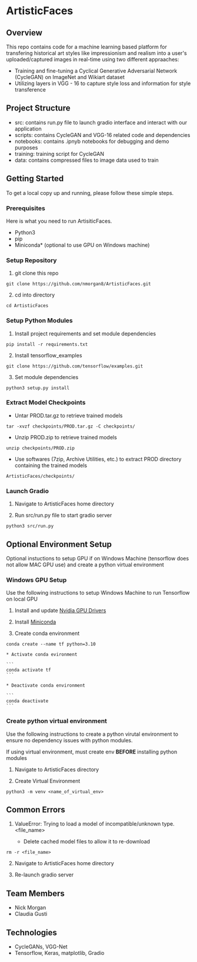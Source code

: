 # ArtisticFaces

## Overview

This repo contains code for a machine learning based platform for transfering historical art styles like impressionism and realism into a user's uploaded/captured images in real-time using two different appraaches:

- Training and fine-tuning a Cyclical Generative Adversarial Network (CycleGAN) on ImageNet and Wikiart dataset
- Utilizing layers in VGG - 16 to capture style loss and information for style transference

## Project Structure

- src: contains run.py file to launch gradio interface and interact with our application
- scripts: contains CycleGAN and VGG-16 related code and dependencies
- notebooks: contains .ipnyb notebooks for debugging and demo purposes
- training: training script for CycleGAN
- data: contains compressed files to image data used to train

## Getting Started

To get a local copy up and running, please follow these simple steps.

### Prerequisites

Here is what you need to run ArtisiticFaces.

- Python3
- pip
- Miniconda\* (optional to use GPU on Windows machine)

### Setup Repository

1. git clone this repo

```
git clone https://github.com/nmorgan8/ArtisticFaces.git
```

2. cd into directory

```
cd ArtisticFaces
```

### Setup Python Modules

1. Install project requirements and set module dependencies

```
pip install -r requirements.txt
```

2. Install tensorflow_examples

```
git clone https://github.com/tensorflow/examples.git
```

3. Set module dependencies

```
python3 setup.py install
```

### Extract Model Checkpoints

- Untar PROD.tar.gz to retrieve trained models

```
tar -xvzf checkpoints/PROD.tar.gz -C checkpoints/
```

- Unzip PROD.zip to retrieve trained models

```
unzip checkpoints/PROD.zip
```

- Use softwares (7zip, Archive Utilities, etc.) to extract PROD directory containing the trained models

```
ArtisticFaces/checkpoints/
```

### Launch Gradio

1. Navigate to ArtisticFaces home directory

2. Run src/run.py file to start gradio server

```
python3 src/run.py
```

## Optional Environment Setup

Optional instuctions to setup GPU if on Windows Machine (tensorflow does not allow MAC GPU use) and create a python virtual environment

### Windows GPU Setup

Use the following instructions to setup Windows Machine to run Tensorflow on local GPU

1. Install and update [Nvidia GPU Drivers](https://www.nvidia.com/download/index.aspx?lang=en-us)

2. Install [Miniconda](https://docs.conda.io/en/latest/miniconda.html)

3. Create conda environment

```
conda create --name tf python=3.10
```

    * Activate conda evironment

    ```
    conda activate tf
    ```

    * Deactivate conda environment

    ```
    conda deactivate
    ```

### Create python virtual environment

Use the following instructions to create a python virutal environment to ensure no dependency issues with python modules.

If using virtual environment, must create env **BEFORE** installing python modules

1. Navigate to ArtisticFaces directory

2. Create Virtual Environment

```
python3 -m venv <name_of_virtual_env>
```

## Common Errors

1. ValueError: Trying to load a model of incompatible/unknown type. <file_name>

   - Delete cached model files to allow it to re-download

```
rm -r <file_name>
```

2. Navigate to ArtisticFaces home directory

3. Re-launch gradio server

## Team Members

- Nick Morgan
- Claudia Gusti

## Technologies

- CycleGANs, VGG-Net
- Tensorflow, Keras, matplotlib, Gradio
